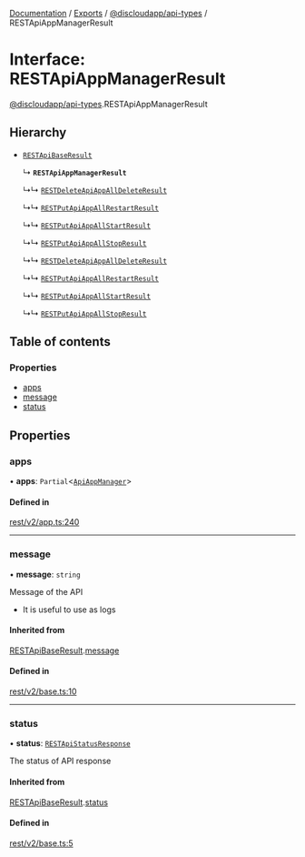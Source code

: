 [Documentation](../README.md) / [Exports](../modules.md) / [@discloudapp/api-types](../modules/discloudapp_api_types.md) / RESTApiAppManagerResult

# Interface: RESTApiAppManagerResult

[@discloudapp/api-types](../modules/discloudapp_api_types.md).RESTApiAppManagerResult

## Hierarchy

- [`RESTApiBaseResult`](discloudapp_api_types.RESTApiBaseResult.md)

  ↳ **`RESTApiAppManagerResult`**

  ↳↳ [`RESTDeleteApiAppAllDeleteResult`](discloudapp_api_types.RESTDeleteApiAppAllDeleteResult.md)

  ↳↳ [`RESTPutApiAppAllRestartResult`](discloudapp_api_types.RESTPutApiAppAllRestartResult.md)

  ↳↳ [`RESTPutApiAppAllStartResult`](discloudapp_api_types.RESTPutApiAppAllStartResult.md)

  ↳↳ [`RESTPutApiAppAllStopResult`](discloudapp_api_types.RESTPutApiAppAllStopResult.md)

  ↳↳ [`RESTDeleteApiAppAllDeleteResult`](discloudapp_api_types.RESTDeleteApiAppAllDeleteResult.md)

  ↳↳ [`RESTPutApiAppAllRestartResult`](discloudapp_api_types.RESTPutApiAppAllRestartResult.md)

  ↳↳ [`RESTPutApiAppAllStartResult`](discloudapp_api_types.RESTPutApiAppAllStartResult.md)

  ↳↳ [`RESTPutApiAppAllStopResult`](discloudapp_api_types.RESTPutApiAppAllStopResult.md)

## Table of contents

### Properties

- [apps](discloudapp_api_types.RESTApiAppManagerResult.md#apps)
- [message](discloudapp_api_types.RESTApiAppManagerResult.md#message)
- [status](discloudapp_api_types.RESTApiAppManagerResult.md#status)

## Properties

### apps

• **apps**: `Partial`<[`ApiAppManager`](discloudapp_api_types.ApiAppManager.md)\>

#### Defined in

[rest/v2/app.ts:240](https://github.com/discloud/discloud.app/blob/a142e7d/packages/api-types/rest/v2/app.ts#L240)

___

### message

• **message**: `string`

Message of the API
- It is useful to use as logs

#### Inherited from

[RESTApiBaseResult](discloudapp_api_types.RESTApiBaseResult.md).[message](discloudapp_api_types.RESTApiBaseResult.md#message)

#### Defined in

[rest/v2/base.ts:10](https://github.com/discloud/discloud.app/blob/a142e7d/packages/api-types/rest/v2/base.ts#L10)

___

### status

• **status**: [`RESTApiStatusResponse`](../modules/discloudapp_api_types.md#restapistatusresponse)

The status of API response

#### Inherited from

[RESTApiBaseResult](discloudapp_api_types.RESTApiBaseResult.md).[status](discloudapp_api_types.RESTApiBaseResult.md#status)

#### Defined in

[rest/v2/base.ts:5](https://github.com/discloud/discloud.app/blob/a142e7d/packages/api-types/rest/v2/base.ts#L5)
